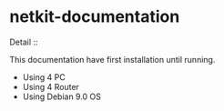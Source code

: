 # netkit-documentation

Detail ::

This documentation have first installation until running.

- Using 4 PC
- Using 4 Router
- Using Debian 9.0 OS
 
